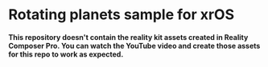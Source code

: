 # Rotating planets sample for xrOS

#### This repository doesn't contain the reality kit assets created in Reality Composer Pro. You can watch the YouTube video and create those assets for this repo to work as expected. 